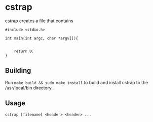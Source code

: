 # cstrap

cstrap creates a file that contains 
```
#include <stdio.h>

int main(int argc, char *argv[]){


    return 0;
}
```

## Building

Run `make build && sudo make install` to build and install cstrap to the /usr/local/bin directory.

## Usage

`cstrap [filename] <header> <header> ...`

